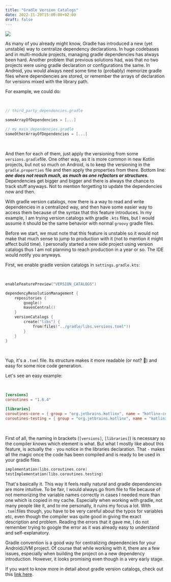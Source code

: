 ```yaml
---
title: "Gradle Version Catalogs"
date: 2022-11-20T15:00:00+02:00
draft: false
---
```


![](/images/catalogs.jpg)

As many of you already might know, Gradle has introduced a new (yet unstable) way to centralize dependency declarations. In huge codebases and in multi-module projects, managing gradle dependencies has always been hard. Another problem that previous solutions had, was that no two projects were using gradle declaration or configurations the same. In Android, you would always need some time to (probably) memorize gradle files where dependencies are stored, or remember the arrays of declaration for versions mixed with the library path.

For example, we could do:

&nbsp;

```groovy
// third_party_dependencies.gradle

someArrayOfDependencies = [...]

// my_main_dependencies.gradle
someOtherArrayOfDependencies = [...]
```

&nbsp;

And then for each of them, just apply the versioning from some `versions.gradle`file. One other way, as it is more common in new Kotlin projects, but not so much on Android, is to keep the versioning in the `gradle.properties` file and then apply the properties from there. Bottom line: ***one does not reach much, as much as one refactors or structures***. Dependencies get bigger and bigger and there is always the chance to track stuff anyways. Not to mention forgetting to update the dependencies now and then.

With gradle version catalogs, now there is a way to read and write dependencies in a centralized way, and then have some easier way to access them because of the syntax that this feature introduces. In my example, I am trying version catalogs with gradle `.kts` files, but I would assume it should be the same behavior with normal `groovy` gradle files.

Before we start, we must note that this feature is unstable so it would not make that much sense to jump to production with it (not to mention it might affect build time). I personally started a new side project using version catalogs thus I am not planning to reach production in a year or so. The IDE would notify you anyways. 

First, we enable gradle version catalogs in `settings.gradle.kts`:

&nbsp;

```kotlin
enableFeaturePreview("VERSION_CATALOGS")

dependencyResolutionManagement {
    repositories {
        google()
        mavenCentral()
    }
    versionCatalogs {
        create("libs") {
            from(files("../gradle/libs.versions.toml"))
        }
    }
}
```

&nbsp;

Yup, it's a `.toml` file. Its structure makes it more readable (or not? 🙈) and easy for some nice code generation.

Let's see an easy example:

&nbsp;

```toml
[versions]
coroutines = "1.6.4"

[libraries]
coroutines-core = { group = "org.jetbrains.kotlinx", name = "kotlinx-coroutines-core", version.ref = "coroutines" }
coroutines-testing = { group = "org.jetbrains.kotlinx", name = "kotlinx-coroutines-test", version.ref = "coroutines" }
```

&nbsp;

First of all, the naming in brackets (`[versions]`, `[libraries]`) is necessary so the compiler knows which element is what. But what I mostly like about this feature, is actually the `-` you notice in the libraries declaration. That `-` makes all the magic once the code has been compiled and is ready to be used in your gradle files.

```kotlin
implementation(libs.coroutines.core)
testImplementation(libs.coroutines.testing)
```

That's basically it. This way it feels really natural and gradle dependencies are more intuitive. To be fair, I would always go from file to file because of not memorizing the variable names correctly in cases I needed more than one which is copied in my cache. Especially when working with gradle, not many people like it, and to me personally, it ruins my focus a lot.
With `.toml`files though, you have to be very careful about the typos for variables etc, even though the compiler was quite good in giving the exact description and problem. Reading the errors that it gave me, I do not remember trying to google the error as it was already easy to understand and self-explanatory.

Gradle convention is a good way for centralizing dependencies for your Android/JVM project. Of course that while working with it, there are a few issues, especially when building the project on a new dependency introduction. However, it looks promising even though in a very early stage.

If you want to know more in detail about gradle version catalogs, check out this [link here](https://docs.gradle.org/current/userguide/platforms.html).
